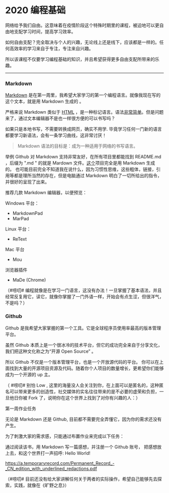 # 2020 编程基础

网络给予我们自由。这意味着在疫情阶段这个特殊时期里的课程，被迫地可以更自由地支配学习时间，提高学习效率。

如何自由支配？完全取决与个人的兴趣，无论线上还是线下，应该都是一样的。任何高效率的学习来自于专注，专注来自兴趣。

所以该课程不仅要学习编程基础的知识，并且希望获得更多自由支配所带来的乐趣。

---

### Markdown



[Markdown](https://www.markdown.cn/) 是在第一周里，我希望大家学习的第一个编程语言。就像我现在写的这个文本，就是用 Markdown 生成的 。

严格来说 Markdown 类似于 [HTML](https://zh.wikipedia.org/zh-cn/HTML)  ，是一种标记语言。语法[非常简单](https://www.markdownguide.org/cheat-sheet/)。但是问题来了，通过文本编辑器不是也一样很方便的可以书写吗？

如果只是本地书写，不需要转换成网页，确实不用学. 毕竟学习任何一门新的语言都要学习新语法，会有一条学习曲线，这非常讨厌！

> Markdown 语法的目标是：成为一种适用于网络的书写语言。

举例 Github 对 Markdown 支持非常友好，在所有项目里都能找到 README.md ，后缀为 ".md "  的就是 Mardown 文件。[这个](https://github.com/2019ncovmemory/nCovMemory)项目完全是用 Markdown 生成的。 也可能目前完全不知道我在说什么，因为习惯性思维，这些粗体，链接，引用等都是理所当然的存在，但是电脑通过 Markdown 明白了一切所给出的指令，并很好的呈现了出来。

推荐几款 Markdown 编辑器，以便预览：

Windows 平台：

- MarkdownPad
- MarPad

Linux 平台：
- ReText

Mac 平台
- Mou

浏览器插件
- MaDe (Chrome)


（#唠叨# 编程就像是在学习一门语言，这没有办法！一旦掌握了基本语法，并且经常反复用它，读它，就像你掌握了一门外语一样，开始会有点生涩，但很洋气，不是吗？）


### Github

Github 是我希望大家掌握的第一个工具。它是全球程序员使用率最高的版本管理平台。

虽然 Github 本质上是一个很冰冷的技术平台，但它的成功完全来自于分享文化，我们把这种文化称之为“开源 Open Source” 。

所以 Github 不仅是一个版本管理平台，也是一个开放源代码的平台。 你可以在上面找到大量的开源项目资源及代码。随着你个人项目的数量增长，更希望你们能够成为一个开源的 up 主。

（ #唠叨# 别怕 Low , 这里的海量没人会关注到你，在上面可以是匿名的，这种匿名可以带来更多的创造性，社交媒体的实名往往带来的是不必要的虚荣和负担，一旦他日你被 Fork 了，说明你在这个世界上找到了对你有兴趣的人：）



第一周作业任务

无论是 Markdown 还是 Github, 目前都不需要完全弄懂它，因为你的需求还没有产生。

为了刺激大家的需求感，只能通过布置作业来完成以下任务：

通过阅读该书，用 Markdown 写一篇感想，并注册一个 Github 账号， 把感想放上去，和这个世界打一声招呼: Hello World!

https://a.temporaryrecord.com/Permanent_Record_-_CN_edition_with_underlined_redactions.pdf

（#唠叨# 目前还没有给大家讲解任何关于两者的实际操作，希望自己能够先去探索，实践，就像在《旷野之息》）
